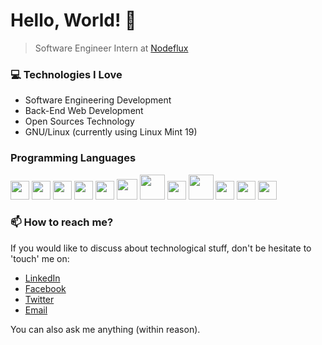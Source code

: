 # Hello, World! 👋

> Software Engineer Intern at [Nodeflux](https://github.com/nodefluxio)

### :computer: Technologies I Love
* Software Engineering Development
* Back-End Web Development
* Open Sources Technology
* GNU/Linux (currently using Linux Mint 19)


### Programming Languages
<img src = 'https://github.com/sonadztux/sonadztux/blob/master/images/python2.png' height='30'/> <img src = 'https://github.com/sonadztux/sonadztux/blob/master/images/cpp.svg' width='30'/> <img src = 'https://github.com/sonadztux/sonadztux/blob/master/images/html.svg' width='30'/> <img src = 'https://github.com/sonadztux/sonadztux/blob/master/images/css.svg' width='30'/> <img src = 'https://github.com/sonadztux/sonadztux/blob/master/images/js.svg' width='30'/> <img src = 'https://github.com/sonadztux/sonadztux/blob/master/images/bootstrap.svg' width='33'/> <img src = 'https://github.com/sonadztux/sonadztux/blob/master/images/django.svg' height='40'/> <img src = 'https://github.com/sonadztux/sonadztux/blob/master/images/flask.png' width='30'/> <img src = 'https://github.com/sonadztux/sonadztux/blob/master/images/php.svg' width='40'/> <img src = 'https://github.com/sonadztux/sonadztux/blob/master/images/laravel.svg' width='30'/> <img src = 'https://github.com/sonadztux/sonadztux/blob/master/images/sql.svg' width='30'/> <img src = 'https://github.com/sonadztux/sonadztux/blob/master/images/git.svg' width='30'/>


### 📫 How to reach me?
If you would like to discuss about technological stuff, don't be hesitate to 'touch' me on: 
* [LinkedIn](https://www.linkedin.com/in/nanda-arfan-hakim/)
* [Facebook](https://facebook.com/sonadztux/)
* [Twitter](https://twitter.com/sndztx)
* [Email](mailto://nanda@anakdesa.id)

You can also ask me anything (within reason).
